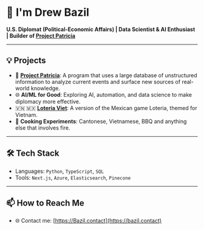 # 👋 I'm Drew Bazil

**U.S. Diplomat (Political-Economic Affairs) | Data Scientist & AI Enthusiast | Builder of [Project Patricia](https://projectpatricia.com)**

---

## 💡 Projects

- 🤖 **[Project Patricia](https://projectpatricia.com)**: A program that uses a large database of unstructured information to analyze current events and surface new sources of real-world knowledge.
- 🌐 **AI/ML for Good**: Exploring AI, automation, and data science to make diplomacy more effective.
- 🇻🇳 🇲🇽 **[Loteria Viet](https://github.com/dbazil1/loteria-viet)**: A version of the Mexican game Loteria, themed for Vietnam.
- 🍜 **Cooking Experiments**: Cantonese, Vietnamese, BBQ and anything else that involves fire.

---

## 🛠️ Tech Stack

- Languages: `Python`, `TypeScript`, `SQL`
- Tools: `Next.js`, `Azure`, `Elasticsearch`, `Pinecone`

---

## 📫 How to Reach Me

- 🌐 Contact me: [https://Bazil.contact](https://bazil.contact)
